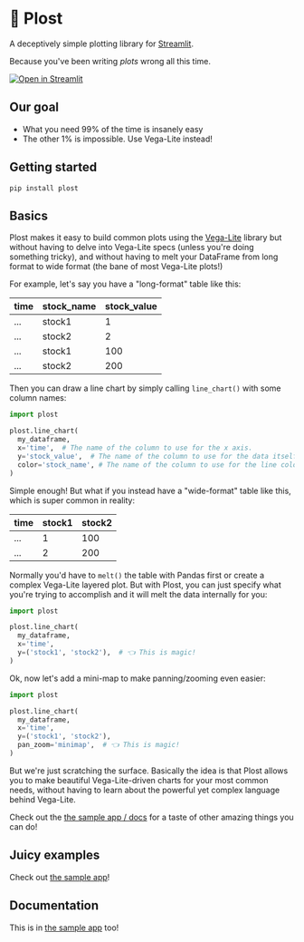 # 🍅 Plost

A deceptively simple plotting library for [Streamlit](https://github.com/streamlit/streamlit).

Because you've been writing _plots_ wrong all this time.

[![Open in Streamlit](https://static.streamlit.io/badges/streamlit_badge_black_white.svg)](https://share.streamlit.io/tvst/plost)

## Our goal

* What you need 99% of the time is insanely easy
* The other 1% is impossible. Use Vega-Lite instead!

## Getting started

```
pip install plost
```

## Basics

Plost makes it easy to build common plots using the
[Vega-Lite](https://vega.github.io/vega-lite/)
library but without having to delve into Vega-Lite specs (unless you're doing
something tricky), and without having to melt your DataFrame from long format to wide
format (the bane of most Vega-Lite plots!)

For example, let's say you have a "long-format" table like this:

| time | stock_name | stock_value |
|------|------------|-------------|
| ...  | stock1     | 1           |
| ...  | stock2     | 2           |
| ...  | stock1     | 100         |
| ...  | stock2     | 200         |


Then you can draw a line chart by simply calling `line_chart()` with some
column names:

```python
import plost

plost.line_chart(
  my_dataframe,
  x='time',  # The name of the column to use for the x axis.
  y='stock_value',  # The name of the column to use for the data itself.
  color='stock_name', # The name of the column to use for the line colors.
)
```

Simple enough! But what if you instead have a "wide-format" table like this, which is
super common in reality:

| time | stock1 | stock2 |
|------|--------|--------|
| ...  | 1      | 100    |
| ...  | 2      | 200    |

Normally you'd have to `melt()` the table with Pandas first or create a complex
Vega-Lite layered plot. But with Plost, you can just specify what you're trying
to accomplish and it will melt the data internally for you:

```python
import plost

plost.line_chart(
  my_dataframe,
  x='time',
  y=('stock1', 'stock2'),  # 👈 This is magic!
)
```

Ok, now let's add a mini-map to make panning/zooming even easier:


```python
import plost

plost.line_chart(
  my_dataframe,
  x='time',
  y=('stock1', 'stock2'),
  pan_zoom='minimap',  # 👈 This is magic!
)
```

But we're just scratching the surface. Basically the idea is that Plost allows
you to make beautiful Vega-Lite-driven charts for your most common needs, without
having to learn about the powerful yet complex language behind Vega-Lite.

Check out the [the sample app / docs](https://share.streamlit.io/tvst/plost) for
a taste of other amazing things you can do!


## Juicy examples

Check out [the sample app](https://share.streamlit.io/tvst/plost)!


## Documentation

This is in [the sample app](https://share.streamlit.io/tvst/plost) too!
